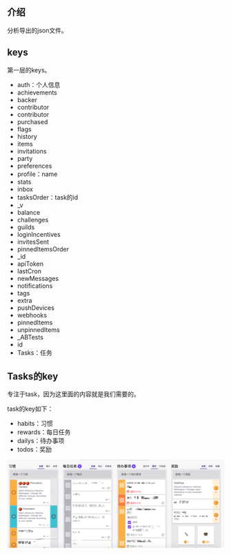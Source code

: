 ## 介绍

分析导出的json文件。

## keys

第一层的keys。

* auth：个人信息
* achievements
* backer
* contributor
* contributor
* purchased 
* flags
* history
* items
* invitations
* party
* preferences
* profile：name
* stats
* inbox
* tasksOrder：task的id
* _v
* balance
* challenges
* guilds
* loginIncentives
* invitesSent
* pinnedItemsOrder
* _id
* apiToken
* lastCron
* newMessages
* notifications
* tags
* extra
* pushDevices
* webhooks
* pinnedItems
* unpinnedItems
* _ABTests
* id
* Tasks：任务

## Tasks的key

专注于task，因为这里面的内容就是我们需要的。

task的key如下：

- habits：习惯
- rewards：每日任务
- dailys：待办事项
- todos：奖励

![image-20200312233820222](./asset/image-20200312233820222.png)

